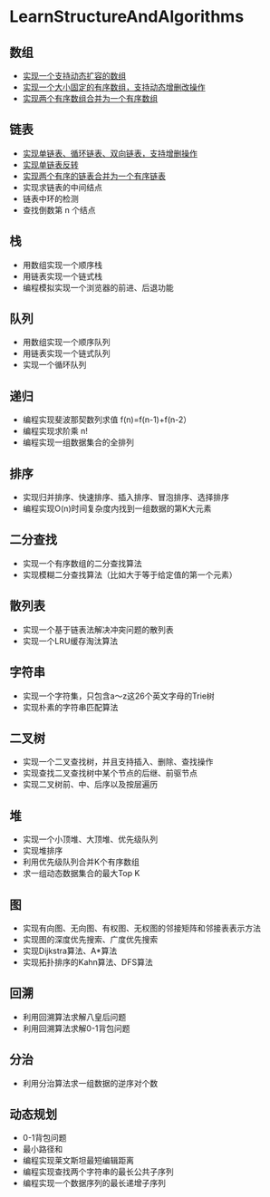 # LearnStructureAndAlgorithms


## 数组
- [实现一个支持动态扩容的数组](src/main/java/com/aibibang/array/DynamicArray.java)
- [实现一个大小固定的有序数组，支持动态增删改操作](src/main/java/com/aibibang/array/SortedArray.java)
- [实现两个有序数组合并为一个有序数组](src/main/java/com/aibibang/array/MergeArray.java)

## 链表
- [实现单链表、循环链表、双向链表，支持增删操作](src/main/java/com/aibibang/linked)
- [实现单链表反转](src/main/java/com/aibibang/linked/SingleLinked.java)
- [实现两个有序的链表合并为一个有序链表](src/main/java/com/aibibang/linked/SingleLinked.java)
- 实现求链表的中间结点
- 链表中环的检测
- 查找倒数第 n 个结点


## 栈
* 用数组实现一个顺序栈
* 用链表实现一个链式栈
* 编程模拟实现一个浏览器的前进、后退功能
## 队列
- 用数组实现一个顺序队列
- 用链表实现一个链式队列
- 实现一个循环队列
## 递归
- 编程实现斐波那契数列求值 f(n)=f(n-1)+f(n-2）
- 编程实现求阶乘 n!
- 编程实现一组数据集合的全排列
## 排序
* 实现归并排序、快速排序、插入排序、冒泡排序、选择排序
* 编程实现O(n)时间复杂度内找到一组数据的第K大元素

## 二分查找
* 实现一个有序数组的二分查找算法
* 实现模糊二分查找算法（比如大于等于给定值的第一个元素）

## 散列表
* 实现一个基于链表法解决冲突问题的散列表
* 实现一个LRU缓存淘汰算法

## 字符串
* 实现一个字符集，只包含a～z这26个英文字母的Trie树
* 实现朴素的字符串匹配算法

## 二叉树
* 实现一个二叉查找树，并且支持插入、删除、查找操作
* 实现查找二叉查找树中某个节点的后继、前驱节点
* 实现二叉树前、中、后序以及按层遍历

## 堆
* 实现一个小顶堆、大顶堆、优先级队列
* 实现堆排序
* 利用优先级队列合并K个有序数组
* 求一组动态数据集合的最大Top K

## 图
* 实现有向图、无向图、有权图、无权图的邻接矩阵和邻接表表示方法
* 实现图的深度优先搜索、广度优先搜索
* 实现Dijkstra算法、A*算法
* 实现拓扑排序的Kahn算法、DFS算法

## 回溯
* 利用回溯算法求解八皇后问题
* 利用回溯算法求解0-1背包问题

## 分治
* 利用分治算法求一组数据的逆序对个数

## 动态规划
* 0-1背包问题
* 最小路径和
* 编程实现莱文斯坦最短编辑距离
* 编程实现查找两个字符串的最长公共子序列
* 编程实现一个数据序列的最长递增子序列